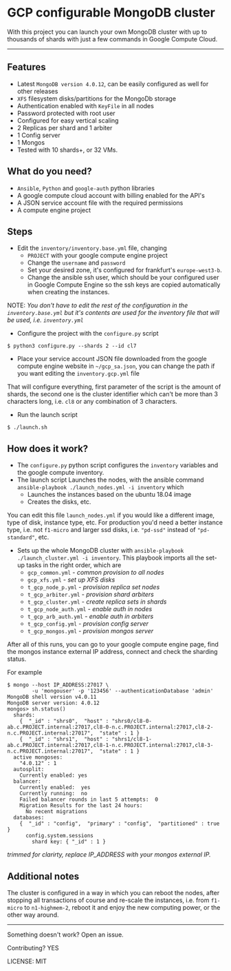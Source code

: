 # GCP configurable MongoDB cluster

With this project you can launch your own MongoDB cluster with up to thousands of shards with just a few commands in Google Compute Cloud.

---

## Features

+ Latest `MongoDB version 4.0.12`, can be easily configured as well for other releases
+ `XFS` filesystem disks/partitions for the MongoDb storage
+ Authentication enabled with `KeyFile` in all nodes 
+ Password protected with root user
+ Configured for easy vertical scaling
+ 2 Replicas per shard and 1 arbiter
+ 1 Config server
+ 1 Mongos
+ Tested with 10 shards+, or 32 VMs.

## What do you need?

+ `Ansible`, `Python` and `google-auth` python libraries
+ A google compute cloud account with billing enabled for the API's
+ A JSON service account file with the required permissions
+ A compute engine project

## Steps

+ Edit the `inventory/inventory.base.yml` file, changing
  + `PROJECT` with your google compute engine project
  + Change the `username` and `password`
  + Set your desired zone, it's configured for frankfurt's `europe-west3-b`.
  + Change the ansible ssh user, which should be your configured user in Google Compute Engine so the ssh keys are copied automatically when creating the instances.

NOTE: *You don't have to edit the rest of the configuration in the `inventory.base.yml` but it's contents are used for the inventory file that will be used, i.e. `inventory.yml`*

+ Configure the project with the `configure.py` script

```
$ python3 configure.py --shards 2 --id cl7
```

+ Place your service account JSON file downloaded from the google compute engine website in `~/gcp_sa.json`, you can change the path if you want editing the `inventory.gcp.yml` file

That will configure everything, first parameter of the script is the amount of shards, the second one is the cluster identifier which can't be more than 3 characters long, i.e. `cl8` or any combination of 3 characters.

+ Run the launch script

```
$ ./launch.sh
```

## How does it work?

+ The `configure.py` python script configures the `inventory` variables and the google compute inventory.
+ The launch script Launches the nodes, with the ansible command `ansible-playbook ./launch_nodes.yml -i inventory` which
  + Launches the instances based on the ubuntu 18.04 image
  + Creates the disks, etc.
  
You can edit this file `launch_nodes.yml` if you would like a different image, type of disk, instance type, etc.
For production you'd need a better instance type, i.e. not `f1-micro` and larger ssd disks, i.e. `"pd-ssd"` instead of `"pd-standard"`, etc.
+ Sets up the whole MongoDB cluster with `ansible-playbook ./launch_cluster.yml -i inventory`. This playbook imports all the set-up tasks in the right order, which are
  - `gcp_common.yml`  - *common provision to all nodes*
  - `gcp_xfs.yml`  - *set up XFS disks*
  - `t_gcp_node_p.yml`  - *provision replica set nodes*
  - `t_gcp_arbiter.yml`  - *provision shard arbiters*
  - `t_gcp_cluster.yml`  - *create replica sets in shards*
  - `t_gcp_node_auth.yml`  - *enable auth in nodes*
  - `t_gcp_arb_auth.yml`  - *enable auth in arbiters*
  - `t_gcp_config.yml`  - *provision config server*
  - `t_gcp_mongos.yml`  - *provision mongos server*

After all of this runs, you can go to your google compute engine page, find the mongos instance external IP address, connect and check the sharding status.

For example

```
$ mongo --host IP_ADDRESS:27017 \
        -u 'mongouser' -p '123456' --authenticationDatabase 'admin'
MongoDB shell version v4.0.11
MongoDB server version: 4.0.12
mongos> sh.status()
  shards:
    {  "_id" : "shrs0",  "host" : "shrs0/cl8-0-ab.c.PROJECT.internal:27017,cl8-0-n.c.PROJECT.internal:27017,cl8-2-n.c.PROJECT.internal:27017",  "state" : 1 }
    {  "_id" : "shrs1",  "host" : "shrs1/cl8-1-ab.c.PROJECT.internal:27017,cl8-1-n.c.PROJECT.internal:27017,cl8-3-n.c.PROJECT.internal:27017",  "state" : 1 }
  active mongoses:
    "4.0.12" : 1
  autosplit:
    Currently enabled: yes
  balancer:
    Currently enabled:  yes
    Currently running:  no
    Failed balancer rounds in last 5 attempts:  0
    Migration Results for the last 24 hours:
      No recent migrations
  databases:
    {  "_id" : "config",  "primary" : "config",  "partitioned" : true }
      config.system.sessions
        shard key: { "_id" : 1 }
```
*trimmed for clarirty, replace IP_ADDRESS with your mongos external IP.*

## Additional notes

The cluster is configured in a way in which you can reboot the nodes, after stopping all transactions of course and re-scale the instances, i.e. from `f1-micro` to `n1-highmem-2`, reboot it and enjoy the new computing power, or the other way around.

---

Something doesn't work? Open an issue.


Contributing? YES

LICENSE: MIT
